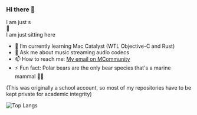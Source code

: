 ### Hi there 👋

I am just s  
🦆  
I am just sitting here

- 🌱 I’m currently learning Mac Catalyst (WTL Objective-C and Rust)
- 💬 Ask me about music streaming audio codecs
- 📫 How to reach me: [My email on MCommunity](https://mcommunity.umich.edu/person/jadb)
- ⚡ Fun fact: Polar bears are the only bear species that's a marine mammal 🐻‍❄️  

(This was originally a school account, so most of my repositories have to be kept private for academic integrity)  

![Top Langs](http://github-readme-stats-jadb18.vercel.app/api/top-langs/?username=jadb18&layout=compact)
